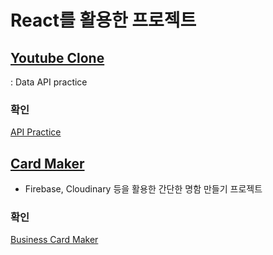 # React를 활용한 프로젝트

## [Youtube Clone](./youtube_clone/)

: Data API practice

### 확인

[API Practice](https://youtubeapipractice.netlify.app)

## [Card Maker](./CardMaker/)

- Firebase, Cloudinary 등을 활용한 간단한 명함 만들기 프로젝트

### 확인

[Business Card Maker](https://businesscardmaker.netlify.app)
